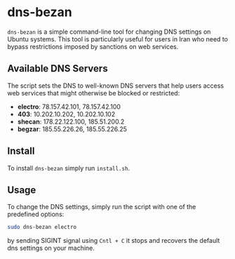 # dns-bezan

`dns-bezan` is a simple command-line tool for changing DNS settings on Ubuntu systems. This tool is particularly useful for users in Iran who need to bypass restrictions imposed by sanctions on web services.

## Available DNS Servers

The script sets the DNS to well-known DNS servers that help users access web services that might otherwise be blocked or restricted:

- **electro**: 78.157.42.101, 78.157.42.100
- **403**: 10.202.10.202, 10.202.10.102
- **shecan**: 178.22.122.100, 185.51.200.2
- **begzar**: 185.55.226.26, 185.55.226.25

## Install

To install `dns-bezan` simply run `install.sh`.

## Usage

To change the DNS settings, simply run the script with one of the predefined options:

```bash
sudo dns-bezan electro
```
by sending SIGINT signal using `Cntl + C` it stops and recovers the default dns settings on your machine.
